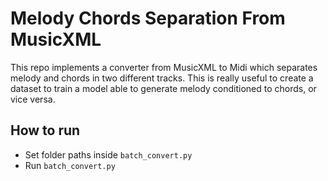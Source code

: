 # Melody Chords Separation From MusicXML
 
This repo implements a converter from MusicXML to Midi which separates melody and chords in two different tracks.
This is really useful to create a dataset to train a model able to generate melody conditioned to chords, or vice versa.

## How to run

- Set folder paths inside ```batch_convert.py```
- Run ```batch_convert.py```
